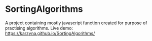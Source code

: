 # SortingAlgorithms

A project containing mostly javascript function created for purpose of practising algorithms.
Live demo: https://karzyna.github.io/SortingAlgorithms/
